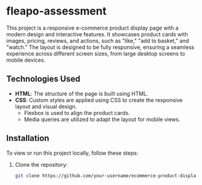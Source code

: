 ﻿# fleapo-assessment

This project is a responsive e-commerce product display page with a modern design and interactive features. It showcases product cards with images, pricing, reviews, and actions, such as "like," "add to basket," and "watch." The layout is designed to be fully responsive, ensuring a seamless experience across different screen sizes, from large desktop screens to mobile devices.


## Technologies Used

- **HTML**: The structure of the page is built using HTML.
- **CSS**: Custom styles are applied using CSS to create the responsive layout and visual design.
  - Flexbox is used to align the product cards.
  - Media queries are utilized to adapt the layout for mobile views.


## Installation

To view or run this project locally, follow these steps:

1. Clone the repository:
   ```bash
   git clone https://github.com/your-username/ecommerce-product-display.git
